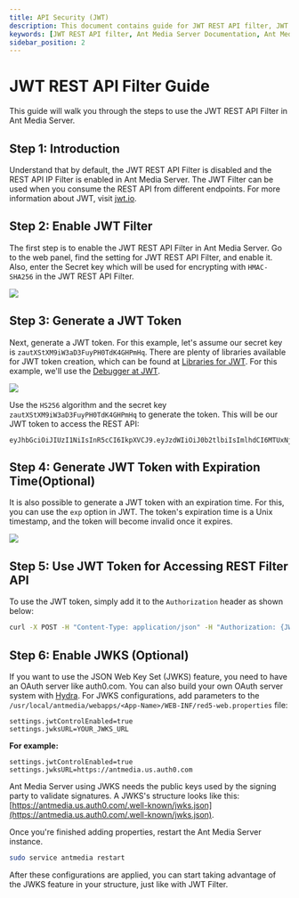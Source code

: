 ```yaml
---
title: API Security (JWT) 
description: This document contains guide for JWT REST API filter, JWT tokens and JWT token with expiration time.
keywords: [JWT REST API filter, Ant Media Server Documentation, Ant Media Server Tutorials]
sidebar_position: 2
---
```


# JWT REST API Filter Guide

This guide will walk you through the steps to use the JWT REST API Filter in Ant Media Server.

## Step 1: Introduction

Understand that by default, the JWT REST API Filter is disabled and the REST API IP Filter is enabled in Ant Media Server. The JWT Filter can be used when you consume the REST API from different endpoints. For more information about JWT, visit [jwt.io](https://jwt.io).

## Step 2: Enable JWT Filter

The first step is to enable the JWT REST API Filter in Ant Media Server. Go to the web panel, find the setting for JWT REST API Filter, and enable it. Also, enter the Secret key which will be used for encrypting with `HMAC-SHA256` in the JWT REST API Filter.

![](@site/static/img/jwt-filter-enable.png)

## Step 3: Generate a JWT Token

Next, generate a JWT token. For this example, let's assume our secret key is `zautXStXM9iW3aD3FuyPH0TdK4GHPmHq`. There are plenty of libraries available for JWT token creation, which can be found at [Libraries for JWT](https://jwt.io/libraries/). For this example, we'll use the [Debugger at JWT](https://jwt.io/#debugger-io).

![](@site/static/img/generate_jwt_token.png)

Use the `HS256` algorithm and the secret key `zautXStXM9iW3aD3FuyPH0TdK4GHPmHq` to generate the token. This will be our JWT token to access the REST API:

```
eyJhbGciOiJIUzI1NiIsInR5cCI6IkpXVCJ9.eyJzdWIiOiJ0b2tlbiIsImlhdCI6MTUxNjIzOTAyMn0.OESIxgNsnD_JwByKTXcrw9Ov4GaOUZw66QxMfmudhKQ
```

## Step 4: Generate JWT Token with Expiration Time(Optional)

It is also possible to generate a JWT token with an expiration time. For this, you can use the `exp` option in JWT. The token's expiration time is a Unix timestamp, and the token will become invalid once it expires.

![](@site/static/img/generate-jwt-expire-time.png)

## Step 5: Use JWT Token for Accessing REST Filter API

To use the JWT token, simply add it to the `Authorization` header as shown below:

```bash
curl -X POST -H "Content-Type: application/json" -H "Authorization: {JWTToken}" "https://{domain:port}/{application}/rest/v2/broadcasts/create" -d '{"name":"streamName"}'
```

## Step 6: Enable JWKS (Optional)

If you want to use the JSON Web Key Set (JWKS) feature, you need to have an OAuth server like auth0.com. You can also build your own OAuth server system with [Hydra](https://www.ory.sh/hydra/docs/install). For JWKS configurations, add parameters to the `/usr/local/antmedia/webapps/<App-Name>/WEB-INF/red5-web.properties` file:

```
settings.jwtControlEnabled=true
settings.jwksURL=YOUR_JWKS_URL
```

**For example:**

```
settings.jwtControlEnabled=true
settings.jwksURL=https://antmedia.us.auth0.com
```

Ant Media Server using JWKS needs the public keys used by the signing party to validate signatures. A JWKS's structure looks like this: [https://antmedia.us.auth0.com/.well-known/jwks.json](https://antmedia.us.auth0.com/.well-known/jwks.json).

Once you're finished adding properties, restart the Ant Media Server instance.

```bash
sudo service antmedia restart
```
After these configurations are applied, you can start taking advantage of the JWKS feature in your structure, just like with JWT Filter.

